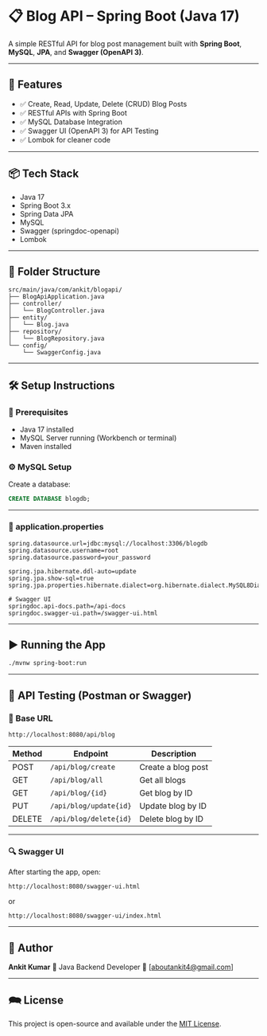 # 📋 Blog API – Spring Boot (Java 17)

A simple RESTful API for blog post management built with **Spring Boot**, **MySQL**, **JPA**, and **Swagger (OpenAPI 3)**.

---

## 🚀 Features

* ✅ Create, Read, Update, Delete (CRUD) Blog Posts
* ✅ RESTful APIs with Spring Boot
* ✅ MySQL Database Integration
* ✅ Swagger UI (OpenAPI 3) for API Testing
* ✅ Lombok for cleaner code

---

## 📦 Tech Stack

* Java 17
* Spring Boot 3.x
* Spring Data JPA
* MySQL
* Swagger (springdoc-openapi)
* Lombok

---

## 📁 Folder Structure

```
src/main/java/com/ankit/blogapi/
├── BlogApiApplication.java
├── controller/
│   └── BlogController.java
├── entity/
│   └── Blog.java
├── repository/
│   └── BlogRepository.java
└── config/
    └── SwaggerConfig.java
```

---

## 🛠️ Setup Instructions

### 🔧 Prerequisites

* Java 17 installed
* MySQL Server running (Workbench or terminal)
* Maven installed

### ⚙️ MySQL Setup

Create a database:

```sql
CREATE DATABASE blogdb;
```

---

### 📄 application.properties

```properties
spring.datasource.url=jdbc:mysql://localhost:3306/blogdb
spring.datasource.username=root
spring.datasource.password=your_password

spring.jpa.hibernate.ddl-auto=update
spring.jpa.show-sql=true
spring.jpa.properties.hibernate.dialect=org.hibernate.dialect.MySQL8Dialect

# Swagger UI
springdoc.api-docs.path=/api-docs
springdoc.swagger-ui.path=/swagger-ui.html
```

---

## ▶️ Running the App

```bash
./mvnw spring-boot:run
```

---

## 🧪 API Testing (Postman or Swagger)

### 🔗 Base URL

```
http://localhost:8080/api/blog
```

| Method | Endpoint          | Description        |
| ------ | ----------------- | ------------------ |
| POST   | `/api/blog/create`      | Create a blog post |
| GET    | `/api/blog/all`      | Get all blogs      |
| GET    | `/api/blog/{id}` | Get blog by ID     |
| PUT    | `/api/blog/update{id}` | Update blog by ID  |
| DELETE | `/api/blog/delete{id}` | Delete blog by ID  |

---

### 🔍 Swagger UI

After starting the app, open:

```
http://localhost:8080/swagger-ui.html
```

or

```
http://localhost:8080/swagger-ui/index.html
```

---

## 🙋 Author

**Ankit Kumar**
💼 Java Backend Developer
📧 [aboutankit4@gmail.com] 

---

## 🗪 License

This project is open-source and available under the [MIT License](LICENSE).
